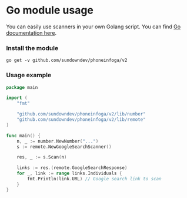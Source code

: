 # Go module usage

You can easily use scanners in your own Golang script. You can find [Go documentation here](https://pkg.go.dev/github.com/sundowndev/phoneinfoga/v2).

### Install the module

```
go get -v github.com/sundowndev/phoneinfoga/v2
```

### Usage example

```go
package main

import (
	"fmt"

	"github.com/sundowndev/phoneinfoga/v2/lib/number"
	"github.com/sundowndev/phoneinfoga/v2/lib/remote"
)

func main() {
	n, _ := number.NewNumber("...")
	s := remote.NewGoogleSearchScanner()

	res, _ := s.Scan(n)

	links := res.(remote.GoogleSearchResponse)
	for _, link := range links.Individuals {
		fmt.Println(link.URL) // Google search link to scan
	}
}
```
